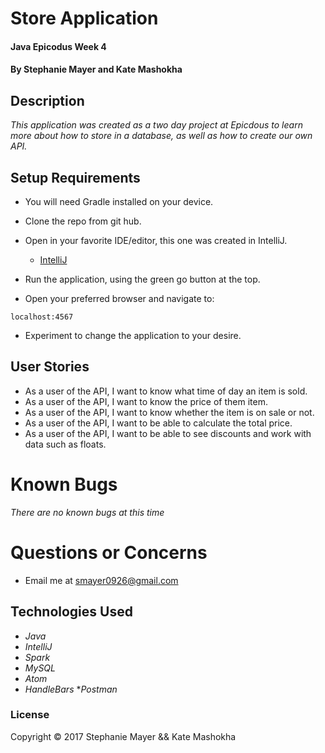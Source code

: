 # Store Application

#### Java Epicodus Week 4

#### By Stephanie Mayer and Kate Mashokha




## Description

_This application was created as a two day project at Epicdous to learn more about how to store in a database, as well as how to create our own API._


## Setup Requirements
* You will need Gradle installed on your device.

* Clone the repo from git hub.

* Open in your favorite IDE/editor, this one was created in IntelliJ.
  * [IntelliJ](https://www.jetbrains.com/idea/)

* Run the application, using the green go button at the top.

* Open your preferred browser and navigate to:
````
localhost:4567
````
* Experiment to change the application to your desire.

## User Stories
* As a user of the API, I want to know what time of day an item is sold. 
* As a user of the API, I want to know the price of them item. 
* As a user of the API, I want to know whether the item is on sale or not. 
* As a user of the API, I want to be able to calculate the total price. 
* As a user of the API, I want to be able to see discounts and work with data such as floats. 


# Known Bugs
_There are no known bugs at this time_


# Questions or Concerns
* Email me at smayer0926@gmail.com


## Technologies Used

* _Java_
* _IntelliJ_
* _Spark_
* _MySQL_
* _Atom_
* _HandleBars_
*_Postman_


### License

Copyright &copy; 2017 Stephanie Mayer && Kate Mashokha
